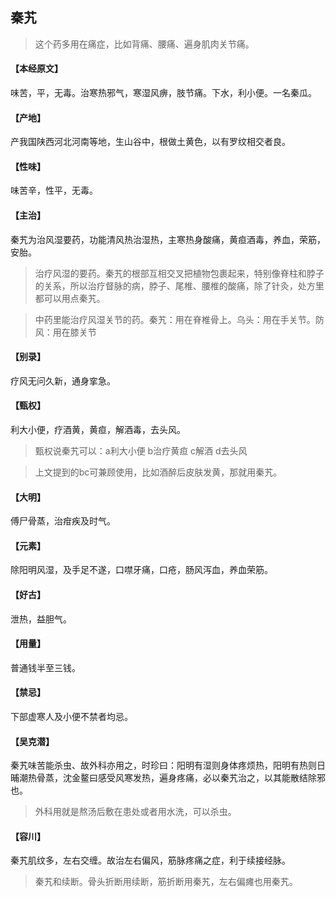 ## 秦艽

> 这个药多用在痛症，比如背痛、腰痛、遍身肌肉关节痛。

#### 【本经原文】
味苦，平，无毒。治寒热邪气，寒湿风痹，肢节痛。下水，利小便。一名秦瓜。
#### 【产地】
产我国陕西河北河南等地，生山谷中，根做土黄色，以有罗纹相交者良。
#### 【性味】
味苦辛，性平，无毒。
#### 【主治】
秦艽为治风湿要药，功能清风热治湿热，主寒热身酸痛，黄疸酒毒，养血，荣筋，安胎。

> 治疗风湿的要药。秦艽的根部互相交叉把植物包裹起来，特别像脊柱和脖子的关系，所以治疗督脉的病，脖子、尾椎、腰椎的酸痛，除了针灸，处方里都可以用点秦艽。

> 中药里能治疗风湿关节的药。秦艽：用在脊椎骨上。乌头：用在手关节。防风：用在膝关节

#### 【别录】
疗风无问久新，通身挛急。
#### 【甄权】
利大小便，疗酒黄，黄疸，解酒毒，去头风。

> 甄权说秦艽可以：a利大小便 b治疗黄疸 c解酒 d去头风

> 上文提到的bc可兼顾使用，比如酒醉后皮肤发黄，那就用秦艽。

#### 【大明】
傅尸骨蒸，治疳疾及时气。
#### 【元素】
除阳明风湿，及手足不遂，口噤牙痛，口疮，肠风泻血，养血荣筋。
#### 【好古】
泄热，益胆气。
#### 【用量】
普通钱半至三钱。
#### 【禁忌】
下部虚寒人及小便不禁者均忌。
#### 【吴克潜】
秦艽味苦能杀虫、故外科亦用之，时珍曰：阳明有湿则身体疼烦热，阳明有热则日晡潮热骨蒸，沈金鳌曰感受风寒发热，遍身疼痛，必以秦艽治之，以其能散结除邪也。

> 外科用就是熬汤后敷在患处或者用水洗，可以杀虫。

#### 【容川】
秦艽肌纹多，左右交缠。故治左右偏风，筋脉疼痛之症，利于续接经脉。

> 秦艽和续断。骨头折断用续断，筋折断用秦艽，左右偏瘫也用秦艽。
